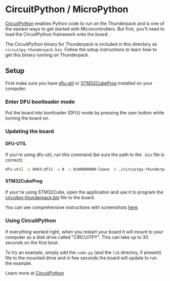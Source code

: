 # CircuitPython / MicroPython
[CircuitPython](https://circuitpython.org/) enables Python code to run on the Thunderpack and is one of the easiest ways to get started with Microcontrollers. But first, you'll need to load the CircuitPython framework onto the board.

The CircuitPython binary for Thunderpack is included in this directory as `circuitpy-thunderpack.bin`. Follow the setup instructions to learn how to get this binary running on Thunderpack.

## Setup
First make sure you have [dfu-util](http://dfu-util.sourceforge.net/) or [STM32CubeProg](https://www.st.com/en/development-tools/stm32cubeprog.html) installed on your computer.

### Enter DFU bootloader mode
Put the board into bootloader (DFU) mode by pressing the user button while turning the board on. 

### Updating the board

#### DFU-UTIL
If you're using dfu-util, run this command (be sure the path to the `.bin` file is correct):

```bash
dfu-util -d 0483:df11 -a 0 -s 0x08000000:leave -D ./circuitpy-thunderpack.bin
```

#### STM32CubeProg
If your're using STM32Cube, open the application and use it to program the [circuitpy-thunderpack.bin](./circuitpy-thunderpack.bin) file to the board.

You can see comprehensive instructions with screenshots [here](https://learn.adafruit.com/adafruit-stm32f405-feather-express/dfu-bootloader-details).

### Using CircuitPython
If everything worked right, when you restart your board it will mount to your computer as a disk drive called "CIRCUITPY". This can take up to 30 seconds on the first boot.

To try an example, simply add the `code.py` (and the `lib` directoy, if present) file to the mounted drive and in few seconds the board will update to run the example.

Learn more at [CircuitPython](https://circuitpython.org/)
